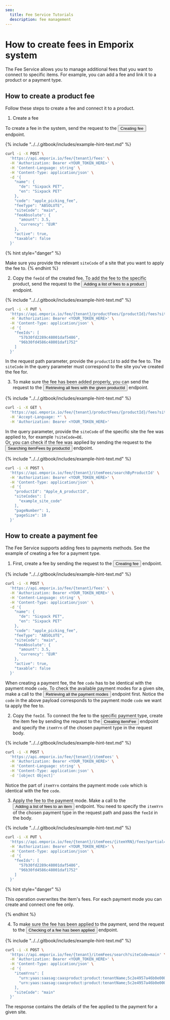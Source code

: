 ```yaml
---
seo:
  title: Fee Service Tutorials
  description: fee management
---
```


# How to create fees in Emporix system

The Fee Service allows you to manage additional fees that you want to connect to specific items. For example, you can add a fee and link it to a product or a payment type. 

## How to create a product fee

Follow these steps to create a fee and connect it to a product.

1. Create a fee

To create a fee in the system, send the request to the <nobr><Button to="/openapi/fee/#operation/POST-fee-create-fee" size="small">Creating fee</Button></nobr> endpoint.

{% include "../../.gitbook/includes/example-hint-text.md" %}
```bash
curl -i -X POST \
  'https://api.emporix.io/fee/{tenant}/fees' \
  -H 'Authorization: Bearer <YOUR_TOKEN_HERE>' \
  -H 'Content-Language: string' \
  -H 'Content-Type: application/json' \
  -d '{
    "name": {
      "de": "Sixpack PET",
      "en": "Sixpack PET"
    },
    "code": "apple_picking_fee",
    "feeType": "ABSOLUTE",
    "siteCode": "main",
    "feeAbsolute": {
      "amount": 3.5,
      "currency": "EUR"
    },
    "active": true,
    "taxable": false
  }'
  ```

{% hint style="danger" %}

Make sure you provide the relevant `siteCode` of a site that you want to apply the fee to. 
{% endhint %}


2. Copy the `feeId` of the created fee. To add the fee to the specific product, send the request to the <nobr><Button to="/openapi/fee/#operation/PUT-fee-add-product-fees" size="small">Adding a list of fees to a product</Button></nobr> endpoint.

{% include "../../.gitbook/includes/example-hint-text.md" %}
```bash
curl -i -X PUT \
  'https://api.emporix.io/fee/{tenant}/productFees/{productId}/fees?siteCode=main&partial=false' \
  -H 'Authorization: Bearer <YOUR_TOKEN_HERE>' \
  -H 'Content-Type: application/json' \
  -d '{
    "feeIds": [
      "57b30fd2289c48001daf5486",
      "96b30fd4586c48001daf1752"
    ]
  }'
  ```

In the request path parameter, provide the `productId` to add the fee to.
The `siteCode` in the query parameter must correspond to the site you've created the fee for.


3. To make sure the fee has been added properly, you can send the request to the <nobr><Button to="/openapi/fee/#operation/GET-fee-list-product-fees" size="small">Retrieving all fees with the given productId</Button></nobr> endpoint.

{% include "../../.gitbook/includes/example-hint-text.md" %}
```bash
curl -i -X GET \
  'https://api.emporix.io/fee/{tenant}/productFees/{productId}/fees?siteCode=main&expand=false' \
  -H 'Accept-Language: *' \
  -H 'Authorization: Bearer <YOUR_TOKEN_HERE>'
  ```

In the query parameter, provide the `siteCode` of the specific site the fee was applied to, for example `?siteCode=DE`.  
Or, you can check if the fee was applied by sending the request to the <nobr><Button to="/openapi/fee/#operation/POST-fee-search-item-fee-by-ProductId" size="small">Searching itemFees by productId</Button></nobr> endpoint.

{% include "../../.gitbook/includes/example-hint-text.md" %}
````bash
curl -i -X POST \
  'https://api.emporix.io/fee/{tenant}/itemFees/searchByProductId' \
  -H 'Authorization: Bearer <YOUR_TOKEN_HERE>' \
  -H 'Content-Type: application/json' \
  -d '{
    "productId": "Apple_A_productId",
    "siteCodes": [
      "example_site_code"
    ],
    "pageNumber": 1,
    "pageSize": 10
  }'
  ````
## How to create a payment fee

The Fee Service supports adding fees to payments methods. See the example of creating a fee for a payment type.

1. First, create a fee by sending the request to the <nobr><Button to="/openapi/fee/#operation/POST-fee-create-fee" size="small">Creating fee</Button></nobr> endpoint.

{% include "../../.gitbook/includes/example-hint-text.md" %}
```bash
curl -i -X POST \
  'https://api.emporix.io/fee/{tenant}/fees' \
  -H 'Authorization: Bearer <YOUR_TOKEN_HERE>' \
  -H 'Content-Language: string' \
  -H 'Content-Type: application/json' \
  -d '{
    "name": {
      "de": "Sixpack PET",
      "en": "Sixpack PET"
    },
    "code": "apple_picking_fee",
    "feeType": "ABSOLUTE",
    "siteCode": "main",
    "feeAbsolute": {
      "amount": 3.5,
      "currency": "EUR"
    },
    "active": true,
    "taxable": false
  }'
  ```

When creating a payment fee, the fee `code` has to be identical with the payment mode `code`. To check the available payment modes for a given site, make a call to the <nobr><Button to="/openapi/payment-gateway/#operation/GET-payment-gateway-list-payment-modes-frontend" size="small">Retrieving all the payment modes</Button></nobr> endpoint first.
Notice the `code` in the above payload corresponds to the payment mode `code` we want ta apply the fee to.


2. Copy the `feeId`. To connect the fee to the specific payment type, create the item fee by sending the request to the <nobr><Button to="/openapi/fee/#operation/POST-fee-create-item-fee" size="small">Creating itemFee</Button></nobr> endpoint 
and specify the `itemYrn` of the chosen payment type in the request body.


{% include "../../.gitbook/includes/example-hint-text.md" %}
```bash
curl -i -X POST \
  'https://api.emporix.io/fee/{tenant}/itemFees' \
  -H 'Authorization: Bearer <YOUR_TOKEN_HERE>' \
  -H 'Content-Language: string' \
  -H 'Content-Type: application:json' \
  -d '[object Object]'
  ```

Notice the part of `itemYrn` contains the payment mode `code` which is identical with the fee `code`.

3. Apply the fee to the payment mode. Make a call to the <nobr><Button to="/openapi/fee/#operation/PUT-fee-add-item-fees-itemYRN" size="small">Adding a list of fees to an item</Button></nobr> endpoint. 
You need to specify the `itemYrn` of the chosen payment type in the request path and pass the `feeId` in the body.


{% include "../../.gitbook/includes/example-hint-text.md" %}
```bash
curl -i -X PUT \
  'https://api.emporix.io/fee/{tenant}/itemFees/{itemYRN}/fees?partial=false' \
  -H 'Authorization: Bearer <YOUR_TOKEN_HERE>' \
  -H 'Content-Type: application/json' \
  -d '{
    "feeIds": [
      "57b30fd2289c48001daf5486",
      "96b30fd4586c48001daf1752"
    ]
  }'
```

{% hint style="danger" %}

This operation overwrites the item's fees. 
For each payment mode you can create and connect one fee only.

{% endhint %}

4. To make sure the fee has been applied to the payment, send the request to the <nobr><Button to="/openapi/fee/#operation/POST-fee-check-item-fee" size="small">Checking of a fee has been applied</Button></nobr> endpoint.

{% include "../../.gitbook/includes/example-hint-text.md" %}
```bash
curl -i -X POST \
  'https://api.emporix.io/fee/{tenant}/itemFees/search?siteCode=main' \
  -H 'Authorization: Bearer <YOUR_TOKEN_HERE>' \
  -H 'Content-Type: application/json' \
  -d '{
    "itemYrns": [
      "urn:yaas:saasag:caasproduct:product:tenantName;5c2e4957a46b0e0008491095",
      "urn:yaas:saasag:caasproduct:product:tenantName;5c2e4957a46b0e0008491096"
    ],
    "siteCode": "main"
  }'
```

The response contains the details of the fee applied to the payment for a given site.

